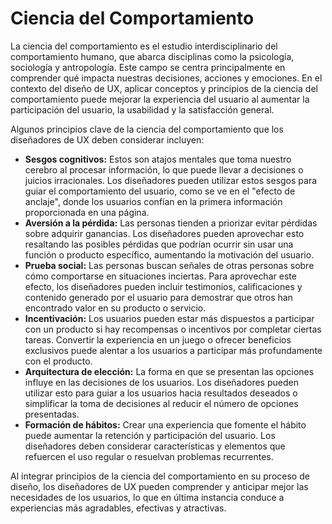 # Ciencia del Comportamiento

La ciencia del comportamiento es el estudio interdisciplinario del comportamiento humano, que abarca disciplinas como la psicología, sociología y antropología. Este campo se centra principalmente en comprender qué impacta nuestras decisiones, acciones y emociones. En el contexto del diseño de UX, aplicar conceptos y principios de la ciencia del comportamiento puede mejorar la experiencia del usuario al aumentar la participación del usuario, la usabilidad y la satisfacción general.

Algunos principios clave de la ciencia del comportamiento que los diseñadores de UX deben considerar incluyen:

- **Sesgos cognitivos:** Estos son atajos mentales que toma nuestro cerebro al procesar información, lo que puede llevar a decisiones o juicios irracionales. Los diseñadores pueden utilizar estos sesgos para guiar el comportamiento del usuario, como se ve en el "efecto de anclaje", donde los usuarios confían en la primera información proporcionada en una página.
- **Aversión a la pérdida:** Las personas tienden a priorizar evitar pérdidas sobre adquirir ganancias. Los diseñadores pueden aprovechar esto resaltando las posibles pérdidas que podrían ocurrir sin usar una función o producto específico, aumentando la motivación del usuario.
- **Prueba social:** Las personas buscan señales de otras personas sobre cómo comportarse en situaciones inciertas. Para aprovechar este efecto, los diseñadores pueden incluir testimonios, calificaciones y contenido generado por el usuario para demostrar que otros han encontrado valor en su producto o servicio.
- **Incentivación:** Los usuarios pueden estar más dispuestos a participar con un producto si hay recompensas o incentivos por completar ciertas tareas. Convertir la experiencia en un juego o ofrecer beneficios exclusivos puede alentar a los usuarios a participar más profundamente con el producto.
- **Arquitectura de elección:** La forma en que se presentan las opciones influye en las decisiones de los usuarios. Los diseñadores pueden utilizar esto para guiar a los usuarios hacia resultados deseados o simplificar la toma de decisiones al reducir el número de opciones presentadas.
- **Formación de hábitos:** Crear una experiencia que fomente el hábito puede aumentar la retención y participación del usuario. Los diseñadores deben considerar características y elementos que refuercen el uso regular o resuelvan problemas recurrentes.

Al integrar principios de la ciencia del comportamiento en su proceso de diseño, los diseñadores de UX pueden comprender y anticipar mejor las necesidades de los usuarios, lo que en última instancia conduce a experiencias más agradables, efectivas y atractivas.
